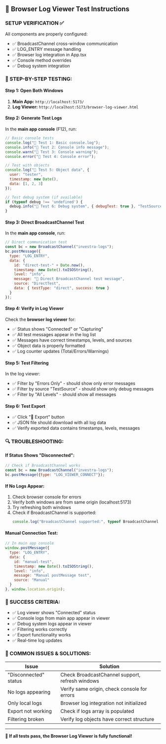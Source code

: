 ## 🧪 Browser Log Viewer Test Instructions

### **SETUP VERIFICATION ✅**
All components are properly configured:
- ✅ BroadcastChannel cross-window communication
- ✅ LOG_ENTRY message handling  
- ✅ Browser log integration in App.tsx
- ✅ Console method overrides
- ✅ Debug system integration

### **🔧 STEP-BY-STEP TESTING:**

#### **Step 1: Open Both Windows**
1. **Main App:** `http://localhost:5173/`
2. **Log Viewer:** `http://localhost:5173/browser-log-viewer.html`

#### **Step 2: Generate Test Logs**
In the **main app console** (F12), run:
```javascript
// Basic console tests
console.log("🧪 Test 1: Basic console.log");
console.info("🧪 Test 2: Console info message");
console.warn("🧪 Test 3: Console warning");
console.error("🧪 Test 4: Console error");

// Test with objects
console.log("🧪 Test 5: Object data", {
  user: "tester",
  timestamp: new Date(),
  data: [1, 2, 3]
});

// Test debug system (if available)
if (typeof debug !== 'undefined') {
  debug.info("🧪 Test 6: Debug system", { debugTest: true }, "TestSource");
}
```

#### **Step 3: Direct BroadcastChannel Test**
In the **main app console**, run:
```javascript
// Direct communication test
const bc = new BroadcastChannel("investra-logs");
bc.postMessage({
  type: "LOG_ENTRY", 
  data: {
    id: "direct-test-" + Date.now(),
    timestamp: new Date().toISOString(),
    level: "info",
    message: "🎯 Direct BroadcastChannel test message",
    source: "DirectTest",
    data: { testType: "direct", success: true }
  }
});
```

#### **Step 4: Verify in Log Viewer**
Check the **browser log viewer** for:
- ✅ Status shows "Connected" or "Capturing"
- ✅ All test messages appear in the log list
- ✅ Messages have correct timestamps, levels, and sources
- ✅ Object data is properly formatted
- ✅ Log counter updates (Total/Errors/Warnings)

#### **Step 5: Test Filtering**
In the log viewer:
- ✅ Filter by "Errors Only" - should show only error messages
- ✅ Filter by source "TestSource" - should show only debug messages
- ✅ Filter by "All Levels" - should show all messages

#### **Step 6: Test Export**
- ✅ Click "💾 Export" button
- ✅ JSON file should download with all log data
- ✅ Verify exported data contains timestamps, levels, messages

### **🔍 TROUBLESHOOTING:**

#### **If Status Shows "Disconnected":**
```javascript
// Check if BroadcastChannel works
const bc = new BroadcastChannel("investra-logs");
bc.postMessage({type: "LOG_VIEWER_CONNECT"});
```

#### **If No Logs Appear:**
1. Check browser console for errors
2. Verify both windows are from same origin (localhost:5173)
3. Try refreshing both windows
4. Check if BroadcastChannel is supported:
   ```javascript
   console.log("BroadcastChannel supported:", typeof BroadcastChannel !== 'undefined');
   ```

#### **Manual Connection Test:**
```javascript
// In main app console
window.postMessage({
  type: "LOG_ENTRY",
  data: {
    id: "manual-test",
    timestamp: new Date().toISOString(),
    level: "info", 
    message: "Manual postMessage test",
    source: "Manual"
  }
}, window.location.origin);
```

### **🎯 SUCCESS CRITERIA:**
- ✅ Log viewer shows "Connected" status
- ✅ Console logs from main app appear in viewer
- ✅ Debug system logs appear in viewer  
- ✅ Filtering works correctly
- ✅ Export functionality works
- ✅ Real-time log updates

### **📝 COMMON ISSUES & SOLUTIONS:**

| Issue | Solution |
|-------|----------|
| "Disconnected" status | Check BroadcastChannel support, refresh windows |
| No logs appearing | Verify same origin, check console for errors |
| Only local logs | Browser log integration not initialized |
| Export not working | Check if logs array is populated |
| Filtering broken | Verify log objects have correct structure |

---

**🎉 If all tests pass, the Browser Log Viewer is fully functional!**
